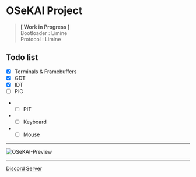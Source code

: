 # OSeKAI Project  
> **[ Work in Progress ]**  
> Bootloader  : Limine  
> Protocol    : Limine 

## Todo list
- [x] Terminals & Framebuffers
- [x] GDT
- [x] IDT
- [ ] PIC
- - [ ] PIT
- - [ ] Keyboard
- - [ ] Mouse

<hr>

![OSeKAI-Preview](https://i.gyazo.com/6612d17dcdd95bfdde4acba44f9cfb42.png)  

<hr>

[Discord Server](https://discord.gg/8vdZsBBGRG)